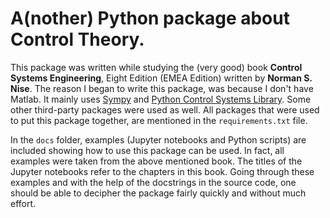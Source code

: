 # A(nother) Python package about Control Theory.

This package was written while studying the (very good) book **Control Systems Engineering**, Eight Edition (EMEA Edition) written by **Norman S. Nise**. The reason I began to write this package, was because I don't have Matlab.
It mainly uses [Sympy](https://www.sympy.org/en/index.html) and [Python Control Systems Library](https://github.com/python-control/python-control). Some other third-party packages were used as well. All packages that were used to put this package together, are mentioned in the `requirements.txt` file.

In the `docs` folder, examples (Jupyter notebooks and Python scripts) are included showing how to use this package can be used. In fact, all examples were taken from the above mentioned book. The titles of the Jupyter notebooks refer to the chapters in this book. 
Going through these examples and with the help of the docstrings in the source code, one should be able to decipher the package fairly quickly and without much effort.  
